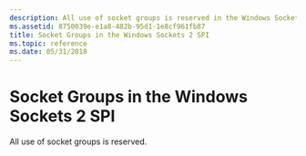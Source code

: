 ```yaml
---
description: All use of socket groups is reserved in the Windows Sockets 2 SPI.
ms.assetid: 8750039e-e1a8-482b-95d1-1e8cf961fb87
title: Socket Groups in the Windows Sockets 2 SPI
ms.topic: reference
ms.date: 05/31/2018
---
```


# Socket Groups in the Windows Sockets 2 SPI

All use of socket groups is reserved.

 

 



